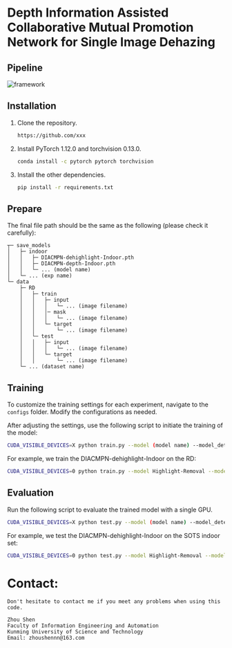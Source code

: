 # Depth Information Assisted Collaborative Mutual Promotion Network for Single Image Dehazing

## Pipeline

![framework](/figs/1.jpg)


## Installation
1. Clone the repository.
    ```bash
    https://github.com/xxx
    ```

2. Install PyTorch 1.12.0 and torchvision 0.13.0.
    ```bash
    conda install -c pytorch pytorch torchvision
    ```

3. Install the other dependencies.
    ```bash
    pip install -r requirements.txt
    ```
    
## Prepare

The final file path should be the same as the following (please check it carefully):
```
┬─ save_models
│   ├─ indoor
│   │   ├─ DIACMPN-dehighlight-Indoor.pth
│   │   ├─ DIACMPN-depth-Indoor.pth
│   │   └─ ... (model name)
│   └─ ... (exp name)
└─ data
    ├─ RD
    │   ├─ train
    │   │   ├─ input
    │   │   │   └─ ... (image filename)
    │   │   │─ mask
    │   │   │   └─ ... (image filename)
    │   │   └─ target
    │   │       └─ ... (image filename)
    │   └─ test
    │   │   ├─ input
    │   │   │   └─ ... (image filename)
    │   │   └─ target
    │   │       └─ ... (image filename)
    └─ ... (dataset name)
```

## Training

To customize the training settings for each experiment, navigate to the `configs` folder. Modify the configurations as needed.

After adjusting the settings, use the following script to initiate the training of the model:

```sh
CUDA_VISIBLE_DEVICES=X python train.py --model (model name) --model_detection (detection_model name) --dataset (dataset name) --exp (exp name)
```

For example, we train the DIACMPN-dehighlight-Indoor on the RD:

```sh
CUDA_VISIBLE_DEVICES=0 python train.py --model Highlight-Removal --model_detection Highlight-Removal-detection --dataset RD --exp Highlight-Removal
```

## Evaluation

Run the following script to evaluate the trained model with a single GPU.


```sh
CUDA_VISIBLE_DEVICES=X python test.py --model (model name) --model_detection (detection_model name) --dataset (dataset name) --exp (exp name)
```

For example, we test the DIACMPN-dehighlight-Indoor on the SOTS indoor set:

```sh
CUDA_VISIBLE_DEVICES=0 python test.py --model Highlight-Removal --model_detection Highlight-Removal-detection --dataset RD --exp Highlight-Removal
```


# Contact:
    Don't hesitate to contact me if you meet any problems when using this code.

    Zhou Shen
    Faculty of Information Engineering and Automation
    Kunming University of Science and Technology                                                           
    Email: zhoushennn@163.com
